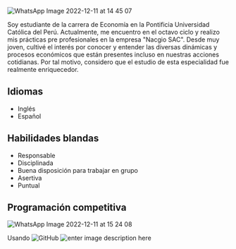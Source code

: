 
![WhatsApp Image 2022-12-11 at 14 45 07](https://user-images.githubusercontent.com/112422112/206925270-ef3a24f6-c4b1-4e63-b4f0-bc51f7f209c7.jpeg)

Soy estudiante de la carrera de Economía en  la Pontificia Universidad Católica del Perú. Actualmente, me encuentro en el octavo ciclo y realizo mis prácticas pre profesionales en la empresa "Nacgio SAC". Desde muy joven, cultivé el interés por conocer y entender las diversas dinámicas y procesos económicos que están presentes incluso en nuestras  acciones cotidianas. Por tal motivo, considero que el estudio de esta especialidad fue realmente enriquecedor.

## Idiomas
- Inglés
- Español

## Habilidades blandas
- Responsable
-  Disciplinada
-  Buena disposición para trabajar en grupo
-  Asertiva
-  Puntual

## Programación competitiva
![WhatsApp Image 2022-12-11 at 15 24 08](https://user-images.githubusercontent.com/112422112/206926994-99926f57-ef21-4ccf-9da3-b4b425a45dbd.jpeg)

Usando ![GitHub](https://img.shields.io/badge/-GitHub-181717?&logo=github) ![enter image description here](https://img.shields.io/badge/-Android-3e9e06?&logo=android) 
 
